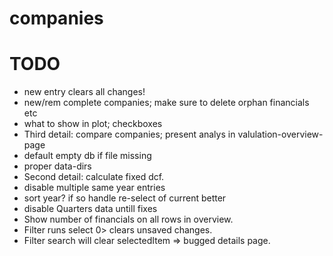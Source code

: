 # companies

# TODO

* new entry clears all changes!
* new/rem complete companies; make sure to delete orphan financials etc
* what to show in plot; checkboxes
* Third detail: compare companies; present analys in valulation-overview-page
* default empty db if file missing
* proper data-dirs
* Second detail: calculate fixed dcf.
* disable multiple same year entries
* sort year? if so handle re-select of current better
* disable Quarters data untill fixes
* Show number of financials on all rows in overview.
* Filter runs select 0> clears unsaved changes.
* Filter search will clear selectedItem => bugged details page.


